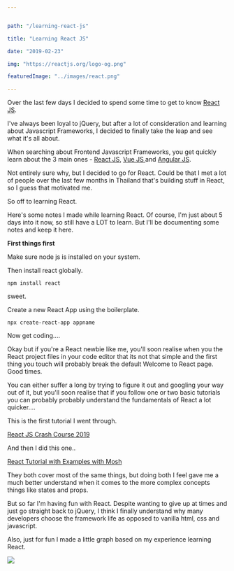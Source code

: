 ```yaml
---


path: "/learning-react-js"

title: "Learning React JS"

date: "2019-02-23"

img: "https://reactjs.org/logo-og.png"

featuredImage: "../images/react.png"

---
```

  

Over the last few days I decided to spend some time to get to know [React JS](https://reactjs.org/).

  

I've always been loyal to jQuery, but after a lot of consideration and learning about Javascript Frameworks, I decided to finally take the leap and see what it's all about.

  

When searching about Frontend Javascript Frameworks, you get quickly learn about the 3 main ones - [React JS](https://reactjs.org/), [Vue JS ](https://vuejs.org/) and [Angular JS](https://angularjs.org/).

  

Not entirely sure why, but I decided to go for React. Could be that I met a lot of people over the last few months in Thailand that's building stuff in React, so I guess that motivated me.

  

So off to learning React.

  

Here's some notes I made while learning React. Of course, I'm just about 5 days into it now, so still have a LOT to learn. But I'll be documenting some notes and keep it here.

  

**First things first**

  

Make sure node js is installed on your system.

  

Then install react globally.

  

```npm install react```

  

sweet.

  

Create a new React App using the boilerplate.

  

```npx create-react-app appname```

  

Now get coding....

  

Okay but if you're a React newbie like me, you'll soon realise when you the React project files in your code editor that its not that simple and the first thing you touch will probably break the default Welcome to React page. Good times.

  

You can either suffer a long by trying to figure it out and googling your way out of it, but you'll soon realise that if you follow one or two basic tutorials you can probably probably understand the fundamentals of React a lot quicker....

  
This is the first tutorial I went through.

[React JS Crash Course 2019](https://www.youtube.com/watch?v=sBws8MSXN7A)
  
And then I did this one..

[React Tutorial with Examples with Mosh](https://www.youtube.com/watch?v=Ke90Tje7VS0)  

They both cover most of the same things, but doing both I feel gave me a much better understand when it comes to the more complex concepts things like states and props.
  

But so far I'm having fun with React. Despite wanting to give up at times and just go straight back to jQuery, I think I finally understand why many developers choose the framework life as opposed to vanilla html, css and javascript.

  

Also, just for fun I made a little graph based on my experience learning React.

  

![](https://res.cloudinary.com/cinemakers/image/upload/f_auto/v1550898438/Screenshot_2019-02-22_at_22.25.14.png)